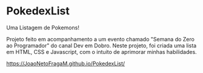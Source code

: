 # PokedexList
Uma Listagem de Pokemons!

Projeto feito em acompanhamento a um evento chamado "Semana do Zero ao Programador" do canal Dev em Dobro.
Neste projeto, foi criada uma lista em HTML, CSS e Javascript, com o intuito de aprimorar minhas habilidades.

https://JoaoNetoFragaM.github.io/PokedexList/

